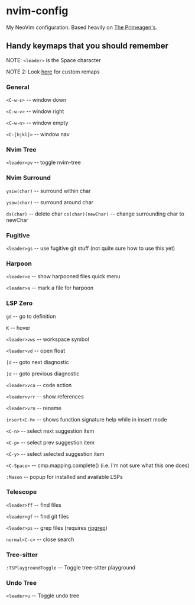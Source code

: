 # nvim-config
My NeoVim configuration. Based heavily on [The Primeagen's](https://github.com/ThePrimeagen/init.lua/tree/master).

## Handy keymaps that you should remember
NOTE: `<leader>` is the Space character

NOTE 2: Look [here](https://github.com/joegar000/nvim-config/blob/main/lua/myconfig/remap.lua) for custom remaps

### General
`<C-w-s>` -- window down

`<C-w-v>` -- window right

`<C-w-n>` -- window empty

`<C-[hjkl]>` -- window nav


### Nvim Tree
`<leader>pv` -- toggle nvim-tree

### Nvim Surround
`ysiw(char)` -- surround within char

`ysaw(char)` -- surround around char

`ds(char)` -- delete char
`cs(char)(newChar)` -- change surrounding char to newChar


### Fugitive
`<leader>gs` -- use fugitive git stuff (not quite sure how to use this yet)

### Harpoon
`<leader>e` -- show harpooned files quick menu

`<leader>a` -- mark a file for harpoon


### LSP Zero
`gd` -- go to definition

`K` -- hover

`<leader>vws` -- workspace symbol

`<leader>vd` -- open float

`[d` -- goto next diagnostic

`]d` -- goto previous diagnostic

`<leader>vca` -- code action

`<leader>vrr` -- show references

`<leader>vrn` -- rename

`insert<C-h>` -- shows function signature help while in insert mode

`<C-n>` -- select next suggestion item

`<C-p>` -- select prev suggestion item

`<C-y>` -- select selected suggestion item

`<C-Space>` -- cmp.mapping.complete() (i.e. I'm not sure what this one does)

`:Mason` -- popup for installed and available LSPs


### Telescope
`<leader>ff` -- find files

`<leader>gf` -- find git files

`<leader>ps` -- grep files (requires [ripgrep](https://github.com/BurntSushi/ripgrep))

`normal<C-c>` -- close search


### Tree-sitter
`:TSPlaygroundToggle` -- Toggle tree-sitter playground


### Undo Tree
`<leader>u` -- Toggle undo tree

